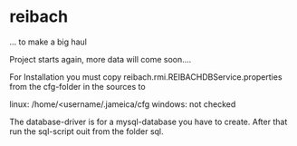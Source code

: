 # reibach
... to make a big haul

Project starts again, more data will come soon.... 


For Installation you must copy reibach.rmi.REIBACHDBService.properties from the cfg-folder in the sources to

linux: /home/<username/.jameica/cfg
windows: not checked

The database-driver is for a mysql-database you have to create. After that run the sql-script ouit from the folder sql.

